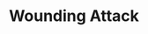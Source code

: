 ---
title: "Wounding Attack"

feat:
  types: ["Psionic"]
  description: |
    Your vicious attacks wound your foe.
  prerequisite: |
    Base attack bonus +8.
  benefit: |
    To use this feat, you must expend your psionic focus. You can make an attack with such vicious force that you wound your opponent. A wound deals 1 point of Constitution damage to your foe in addition to the usual damage dealt.

    You must decide whether or not to use this feat prior to making an attack. If your attack misses, you still expend your psionic focus.
---
